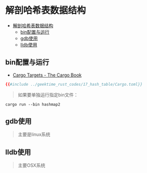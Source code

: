 # 解剖哈希表数据结构

<!--ts-->
* [解剖哈希表数据结构](#解剖哈希表数据结构)
   * [bin配置与运行](#bin配置与运行)
   * [gdb使用](#gdb使用)
   * [lldb使用](#lldb使用)

<!-- Created by https://github.com/ekalinin/github-markdown-toc -->
<!-- Added by: runner, at: Sun Sep 18 05:03:18 UTC 2022 -->

<!--te-->

## bin配置与运行

- [Cargo Targets - The Cargo Book](https://doc.rust-lang.org/cargo/reference/cargo-targets.html?highlight=bin#binaries)

```toml
{{#include ../geektime_rust_codes/17_hash_table/Cargo.toml}}
```

> 如果要单独运行指定bin文件：

```shell
cargo run --bin hashmap2
```

## gdb使用

> 主要是linux系统

## lldb使用

> 主要OSX系统
